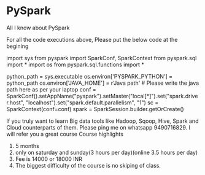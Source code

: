 # PySpark
All I know about PySpark

For all the code executions above, Please put the below code at the begining

import sys
from pyspark import SparkConf, SparkContext
from pyspark.sql import *
import os
from pyspark.sql.functions import *

python_path = sys.executable
os.environ['PYSPARK_PYTHON'] = python_path
os.environ['JAVA_HOME'] = r'Java path' # Please write the java path here as per your laptop
conf = SparkConf().setAppName("pyspark").setMaster("local[*]").set("spark.driver.host", "localhost").set("spark.default.parallelism", "1")
sc = SparkContext(conf=conf)
spark = SparkSession.builder.getOrCreate()

If you truly want to learn Big data tools like Hadoop, Sqoop, Hive, Spark and Cloud counterparts of them. Please ping me on whatsapp 9490716829. I will refer you a great course
Course highlights
1. 5 months
2. only on saturday and sunday(3 hours per day)(online 3.5 hours per day)
3. Fee is 14000 or 18000 INR
4. The biggest difficulty of the course is no skiping of class.
